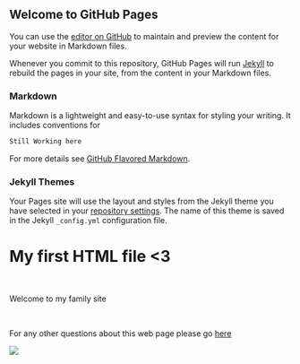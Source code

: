 ## Welcome to GitHub Pages

You can use the [editor on GitHub](https://github.com/Eufratez/eufratez.github.io/edit/main/README.md) to maintain and preview the content for your website in Markdown files.

Whenever you commit to this repository, GitHub Pages will run [Jekyll](https://jekyllrb.com/) to rebuild the pages in your site, from the content in your Markdown files.

### Markdown

Markdown is a lightweight and easy-to-use syntax for styling your writing. It includes conventions for

```markdown
Still Working here 
```

For more details see [GitHub Flavored Markdown](https://guides.github.com/features/mastering-markdown/).

### Jekyll Themes

Your Pages site will use the layout and styles from the Jekyll theme you have selected in your [repository settings](https://github.com/Eufratez/eufratez.github.io/settings/pages). The name of this theme is saved in the Jekyll `_config.yml` configuration file.


<!DOCTYPE html>

<html>
	<body>
	<h1> My first HTML file <3</h1><br>
	<p>Welcome to my family site </p><br>
	<p>For any other questions about this web page please go <a href="https://github.com/Eufratez">here</a></p>
	<p> <img src="https://c.tenor.com/1GFGoqTI4F0AAAAC/welcome-to-the-team-minions.gif=true"></p><br>
	</body>
</html>
